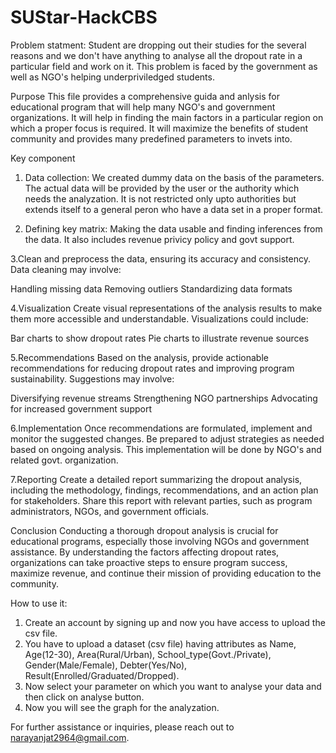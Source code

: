 # SUStar-HackCBS

Problem statment: Student are dropping out their studies for the several reasons and we don't have anything to analyse all the dropout rate in a particular field and work on it. This problem is faced by the government as well as NGO's helping underpriviledged students.

Purpose
This file provides a comprehensive guida and anlysis for educational program that will help many NGO's and government organizations. It will help in finding the main factors in a particular region on which a proper focus is required. It will maximize the benefits of student community and provides many predefined parameters to invets into.

Key component
1. Data collection: We created dummy data on the basis of the parameters. The actual data will be provided by the user or the authority which needs the analyzation. It is not restricted only upto authorities but extends itself to a general peron who have a  data set in a proper format.

2. Defining key matrix: Making the data usable and finding inferences from the data. It also includes revenue privicy policy and govt support.
 
3.Clean and preprocess the data, ensuring its accuracy and consistency. Data cleaning may involve:

Handling missing data
Removing outliers
Standardizing data formats

4.Visualization
Create visual representations of the analysis results to make them more accessible and understandable. Visualizations could include:

Bar charts to show dropout rates
Pie charts to illustrate revenue sources

5.Recommendations
Based on the analysis, provide actionable recommendations for reducing dropout rates and improving program sustainability. Suggestions may involve:

Diversifying revenue streams
Strengthening NGO partnerships
Advocating for increased government support

6.Implementation
Once recommendations are formulated, implement and monitor the suggested changes. Be prepared to adjust strategies as needed based on ongoing analysis. This implementation will be done by NGO's and related govt. organization.

7.Reporting
Create a detailed report summarizing the dropout analysis, including the methodology, findings, recommendations, and an action plan for stakeholders. Share this report with relevant parties, such as program administrators, NGOs, and government officials.

Conclusion
Conducting a thorough dropout analysis is crucial for educational programs, especially those involving NGOs and government assistance. By understanding the factors affecting dropout rates, organizations can take proactive steps to ensure program success, maximize revenue, and continue their mission of providing education to the community.

How to use it:
1. Create an account by signing up and now you have access to upload the csv file.
2. You have to upload a dataset (csv file) having attributes as Name, Age(12-30), Area(Rural/Urban), School_type(Govt./Private), Gender(Male/Female), Debter(Yes/No), Result(Enrolled/Graduated/Dropped).
3. Now select your parameter on which you want to analyse your data and then click on analyse button.
4. Now you will see the graph for the analyzation.

For further assistance or inquiries, please reach out to narayanjat2964@gmail.com.

